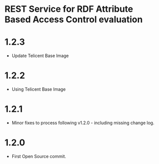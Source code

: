 # REST Service for RDF Attribute Based Access Control evaluation
# 1.2.3
- Update Telicent Base Image

# 1.2.2
- Using Telicent Base Image

# 1.2.1 
- Minor fixes to process following v1.2.0 - including missing change log.

# 1.2.0
- First Open Source commit.